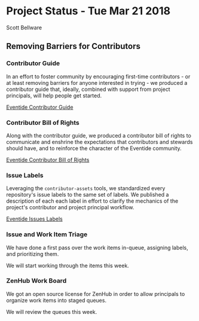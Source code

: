 # Project Status - Tue Mar 21 2018

Scott Bellware

## Removing Barriers for Contributors

### Contributor Guide

In an effort to foster community by encouraging first-time contributors - or at least removing barriers for anyone interested in trying - we produced a contributor guide that, ideally, combined with support from project principals, will help people get started.

[Eventide Contributor Guide](https://github.com/eventide-project/contributor-assets/blob/master/contributor-guide/contributor-guide.md)

### Contributor Bill of Rights

Along with the contributor guide, we produced a contributor bill of rights to communicate and enshrine the expectations that contributors and stewards should have, and to reinforce the character of the Eventide community.

[Eventide Contributor Bill of Rights](https://github.com/eventide-project/contributor-assets/blob/master/contributor-guide/bill-of-rights.md)

### Issue Labels

Leveraging the `contributor-assets` tools, we standardized every repository's issue labels to the same set of labels. We published a description of each each label in effort to clarify the mechanics of the project's contributor and project principal workflow.

[Eventide Issues Labels](https://github.com/eventide-project/contributor-assets/blob/master/contributor-guide/labels.md)

### Issue and Work Item Triage

We have done a first pass over the work items in-queue, assigning labels, and prioritizing them.

We will start working through the items this week.

### ZenHub Work Board

We got an open source license for ZenHub in order to allow principals to organize work items into staged queues.

We will review the queues this week.
